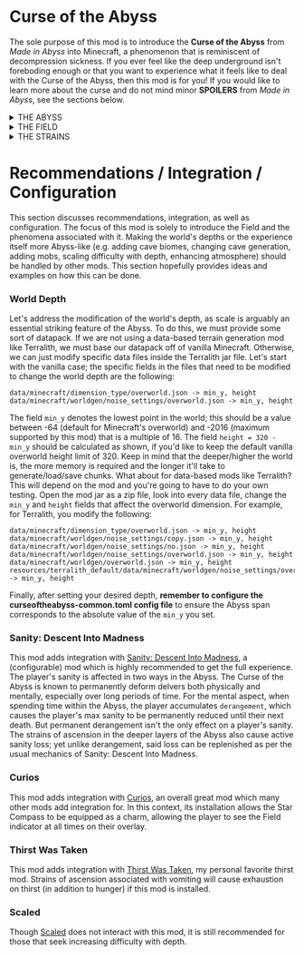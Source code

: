 # Curse of the Abyss

The sole purpose of this mod is to introduce the **Curse of the Abyss** from *Made in Abyss* into Minecraft, a phenomenon that is reminiscent of decompression sickness. If you ever feel like the deep underground isn't foreboding enough or that you want to experience what it feels like to deal with the Curse of the Abyss, then this mod is for you! If you would like to learn more about the curse and do not mind minor **SPOILERS** from *Made in Abyss*, see the sections below.

<details>
  <summary>THE ABYSS</summary>

  <p align="center">
    <img src="https://github.com/Endgineer/CurseOfTheAbyss/blob/main/.vscode/Axy.png?raw=true" height="50%" width="50%">
  </p>
  
  The <b>Abyss</b> is a "gargantuan vertical landscape divided into seven unique layers". In Minecraft, this ancient labyrinth is defined to be the region of the Overworld known as the Deep Underground, whose mouth begins at `y = 0` and whose depth is unknown to this day. This mysterious formation mesmerized people. Valuable and dangerous primeval creatures and mysterious relics that are beyond comprehension beckoned adventurers looking to strike it rich. Over the span of many years, with a spirit of adventure for the unknown and countless legends luring them in, the world's only remaining unexplored chasm has swallowed up a great many people.
  > To those who offer up their bodies and challenge the chasm for which even darkness is no match, the Abyss is said to provide all. Life and death, Curses and Blessings &mdash; all of it. At the end of their journey, what fate will they choose to meet? <div align="right"> &mdash; Adage of the White Whistles </div>
  
  The Abyss is associated with feelings of loneliness, peril, and finality. To venture into the Abyss is to contend with sacrifice, making difficult isolating choices and dealing with the unlikelihood of messages making it to the surface. This is a place teeming with danger, beckoning delvers to be consumed by the warm darkness. This is a journey from which one is unlikely to return.
</details>

<details>
  <summary>THE FIELD</summary>

  <p align="center">
    <img src="https://github.com/Endgineer/CurseOfTheAbyss/blob/main/.vscode/Fxy.gif?raw=true" height="100%" width="100%">
  </p>
  
  The Abyss is permeated by a mysterious **Field**, described as the "very blood of the Abyss", that seems responsible for or correlated with many of the eldritch phenomena surrounding the Abyss. Though this Field is everyflowing, everchanging, and everpresent, its concentration and effectiveness seems to be stronger with depth. The Field seems to be responsible for causing the Curse of the Abyss, a set of afflictions that seem to grow more severe with depth. The Curse of the Abyss does not seem to affect delvers who are descending into the Abyss, but those who are attempting to ascend out of it. In a sense, the Field can be visualized as a stack of thin sheets layered on top of each other. When descending, a delver passes safely through the sheets. When ascending, the sheets stretch around the delver. After a certain distance ascended, when a certain maximum number of sheets are stretched around the delver, further ascension pierces the old bottom-most sheet as the new top-most sheet is stretched around the delver, causing the delver to be hit by the afflictions. These afflictions, known as the Strains of Ascension, imply that the deeper one delves into the Abyss, the more difficult it will be to ever return. But in addition to these afflictions, delvers suffer passive afflictions from spending time within the Abyss, as their minds and bodies are literally warped by it, eventually being consumed.
</details>

<details>
  <summary>THE STRAINS</summary>

  <p align="center">
    <img src="https://github.com/Endgineer/CurseOfTheAbyss/blob/main/.vscode/Sxy.gif?raw=true">
  </p>
  
  The **Strains** of Ascension is the scientific name referring to the afflictions associated with the Curse of the Abyss. These Strains, shown below along with their Minecraft equivalents, differ in each layer and become more severe with depth:
  - 1st Layer: Dizziness and nausea (exhaustion of hunger and thirst)
  - 2nd Layer: Numbness and headaches (throbbing blur effect)
  - 3rd Layer: Hallucinations and vertigo (sanity loss)
  - 4th Layer: Bleeding and pains (regenerable damage over time)
  - 5th Layer: Loss of all senses (complete blindness and deafness)
  - 6th Layer: Loss of humanity (unregenerable damage over time)
  - 7th Layer: Certain and immediate death (instant death)
  
  At the bottom of the 5th Layer is what is known as the Absolute Boundary of the Abyss, beyond which lies the 6th Layer- the Capital of the Unreturned. Delvers descending beyond the Absolute Boundary are said to have made their "last dive" and considered lost forever, as ascending from within the 6th Layer results in the loss of one's humanity.
</details>

# Recommendations / Integration / Configuration

This section discusses recommendations, integration, as well as configuration. The focus of this mod is solely to introduce the Field and the phenomena associated with it. Making the world's depths or the experience itself more Abyss-like (e.g. adding cave biomes, changing cave generation, adding mobs, scaling difficulty with depth, enhancing atmosphere) should be handled by other mods. This section hopefully provides ideas and examples on how this can be done.

### World Depth

Let's address the modification of the world's depth, as scale is arguably an essential striking feature of the Abyss. To do this, we must provide some sort of datapack. If we are not using a data-based terrain generation mod like Terralith, we must base our datapack off of vanilla Minecraft. Otherwise, we can just modify specific data files inside the Terralith jar file. Let's start with the vanilla case; the specific fields in the files that need to be modified to change the world depth are the following:

```
data/minecraft/dimension_type/overworld.json -> min_y, height
data/minecraft/worldgen/noise_settings/overworld.json -> min_y, height
```

The field `min_y` denotes the lowest point in the world; this should be a value between -64 (default for Minecraft's overworld) and -2016 (maximum supported by this mod) that is a multiple of 16. The field `height = 320 - min_y` should be calculated as shown, if you'd like to keep the default vanilla overworld height limit of 320. Keep in mind that the deeper/higher the world is, the more memory is required and the longer it'll take to generate/load/save chunks. What about for data-based mods like Terralith? This will depend on the mod and you're going to have to do your own testing. Open the mod jar as a zip file, look into every data file, change the `min_y` and `height` fields that affect the overworld dimension. For example, for Terralith, you modify the following:

```
data/minecraft/dimension_type/overworld.json -> min_y, height
data/minecraft/worldgen/noise_settings/copy.json -> min_y, height
data/minecraft/worldgen/noise_settings/no.json -> min_y, height
data/minecraft/worldgen/noise_settings/overworld.json -> min_y, height
data/minecraft/worldgen/overworld.json -> min_y, height
resources/terralith_default/data/minecraft/worldgen/noise_settings/overworld.json -> min_y, height
```

Finally, after setting your desired depth, **remember to configure the curseoftheabyss-common.toml config file** to ensure the Abyss span corresponds to the absolute value of the `min_y` you set.

### Sanity: Descent Into Madness

This mod adds integration with [Sanity: Descent Into Madness](https://github.com/croissantnova/SanityDescentIntoMadness), a (configurable) mod which is highly recommended to get the full experience. The player's sanity is affected in two ways in the Abyss. The Curse of the Abyss is known to permanently deform delvers both physically and mentally, especially over long periods of time. For the mental aspect, when spending time within the Abyss, the player accumulates `derangement`, which causes the player's max sanity to be permanently reduced until their next death. But permanent derangement isn't the only effect on a player's sanity. The strains of ascension in the deeper layers of the Abyss also cause active sanity loss; yet unlike derangement, said loss can be replenished as per the usual mechanics of Sanity: Descent Into Madness.

### Curios

This mod adds integration with [Curios](https://github.com/TheIllusiveC4/Curios), an overall great mod which many other mods add integration for. In this context, its installation allows the Star Compass to be equipped as a charm, allowing the player to see the Field indicator at all times on their overlay.

### Thirst Was Taken

This mod adds integration with [Thirst Was Taken](https://github.com/ghen-git/Thirst-Mod), my personal favorite thirst mod. Strains of ascension associated with vomiting will cause exhaustion on thirst (in addition to hunger) if this mod is installed.

### Scaled

Though [Scaled](https://github.com/Lyof429/Scaled) does not interact with this mod, it is still recommended for those that seek increasing difficulty with depth.
